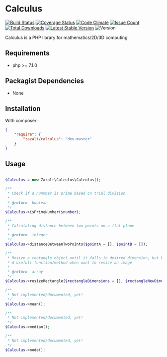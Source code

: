 Calculus
=================

[![Build Status](https://travis-ci.org/Zazalt/Calculus.svg?branch=master)](https://travis-ci.org/Zazalt/Calculus)
[![Coverage Status](https://coveralls.io/repos/github/Zazalt/Calculus/badge.svg?branch=master)](https://coveralls.io/github/Zazalt/Calculus?branch=master)
[![Code Climate](https://codeclimate.com/github/Zazalt/Calculus/badges/gpa.svg)](https://codeclimate.com/github/Zazalt/Calculus)
[![Issue Count](https://codeclimate.com/github/Zazalt/Calculus/badges/issue_count.svg)](https://codeclimate.com/github/Zazalt/Calculus/issues)
[![Total Downloads](https://poser.pugx.org/zazalt/calculus/downloads)](https://packagist.org/packages/zazalt/calculus/stats)
[![Latest Stable Version](https://poser.pugx.org/zazalt/calculus/v/stable)](https://packagist.org/packages/zazalt/calculus)
![Version](https://img.shields.io/badge/version-beta-yellow.svg)

Calculus is a PHP library for mathematics/2D/3D computing

Requirements
---------------
* php >= 7.1.0

Packagist Dependencies
---------------
* None

Installation
---------------
With composer:
``` json
{
	"require": {
		"zazalt/calculus": "dev-master"
	}
}
```

## Usage
```php

$Calculus = new Zazalt\Calculus\Calculus();

/**
 * Check if a nunmber is prime based on trial division
 *
 * @return  boolean
 */
$Calculus->isPrimeNumber($number);

/**
 * Calculating distance between two points on a flat plane
 *
 * @return  integer
 */
$Calculus->distanceBetweenTwoPoints($pointA = [], $pointB = []);

/**
 * Resize a rectangle object until it falls in desired dimension, but keep aspect ratio
 * A usefull function/method when want to resize an image
 *
 * @return  array
 */
$Calculus->resizeRectangle($rectangleDimensions = [], $rectangleNewDimensions = []);

/**
 * Not implemented/documented, yet!
 */
$Calculus->mean();

/**
 * Not implemented/documented, yet!
 */
$Calculus->median();

/**
 * Not implemented/documented, yet!
 */
$Calculus->mode();
```